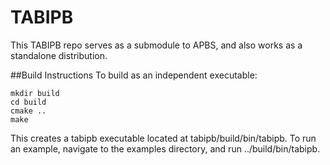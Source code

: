 # TABIPB
This TABIPB repo serves as a submodule to APBS, and also works as a standalone distribution.

##Build Instructions
To build as an independent executable:
```
mkdir build
cd build
cmake ..
make
```
This creates a tabipb executable located at tabipb/build/bin/tabipb. To run an example, navigate to the examples directory, and run ../build/bin/tabipb.
